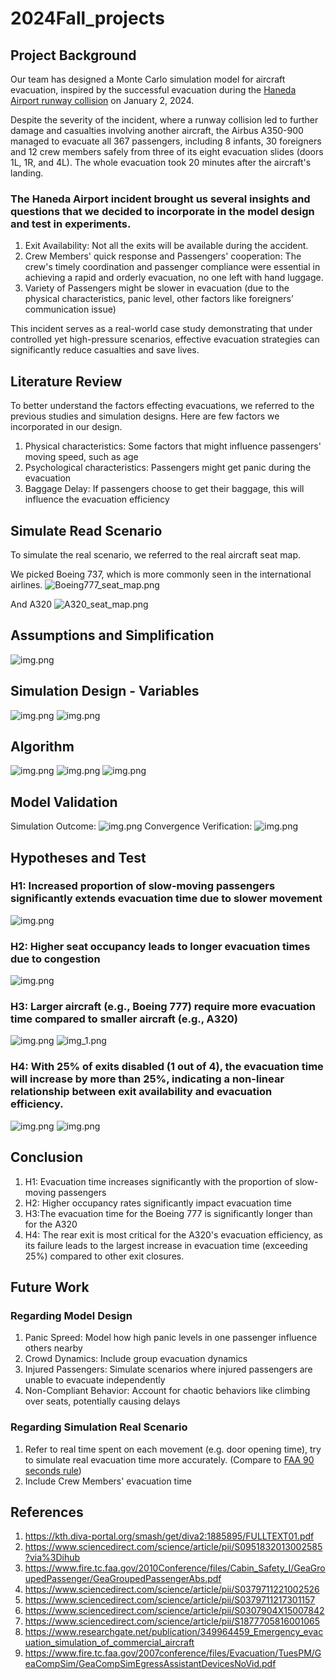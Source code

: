# 2024Fall_projects

## Project Background
Our team has designed a Monte Carlo simulation model for aircraft evacuation, inspired by the successful evacuation during the [Haneda Airport runway collision](https://en.wikipedia.org/wiki/2024_Haneda_Airport_runway_collision) on January 2, 2024. 

Despite the severity of the incident, where a runway collision led to further damage and casualties involving another aircraft, the Airbus A350-900 managed to evacuate all 367 passengers, including 8 infants, 30 foreigners and 12 crew members safely from three of its eight evacuation slides (doors 1L, 1R, and 4L). The whole evacuation took 20 minutes after the aircraft's landing.

### The Haneda Airport incident brought us several insights and questions that we decided to incorporate in the model design and test in experiments.
1. Exit Availability: Not all the exits will be available during the accident.
2. Crew Members' quick response and Passengers' cooperation: The crew's timely coordination and passenger compliance were essential in achieving a rapid and orderly evacuation, no one left with hand luggage.
3. Variety of Passengers might be slower in evacuation (due to the physical characteristics, panic level, other factors like foreigners’ communication issue)

This incident serves as a real-world case study demonstrating that under controlled yet high-pressure scenarios, effective evacuation strategies can significantly reduce casualties and save lives.

## Literature Review
To better understand the factors effecting evacuations, we referred to the previous studies and simulation designs.
Here are few factors we incorporated in our design.
1. Physical characteristics: Some factors that might influence passengers' moving speed, such as age
2. Psychological characteristics: Passengers might get panic during the evacuation
3. Baggage Delay: If passengers choose to get their baggage, this will influence the evacuation efficiency

## Simulate Read Scenario
To simulate the real scenario, we referred to the real aircraft seat map.

We picked Boeing 737, which is more commonly seen in the international airlines.
![Boeing777_seat_map.png](picture/Boeing777_seat_map.png)

And A320
![A320_seat_map.png](picture/A320_seat_map.png)

## Assumptions and Simplification
![img.png](picture/Assumption.png)

## Simulation Design - Variables
![img.png](picture/Config_v.png)
![img.png](picture/random_v.png)

## Algorithm
![img.png](picture/formula.png)
![img.png](picture/simulation_viz.png)
![img.png](picture/simulation_strategy.png)

## Model Validation
Simulation Outcome:
![img.png](picture/simulation_outcome.png)
Convergence Verification:
![img.png](picture/convergence.png)

## Hypotheses and Test
### H1: Increased proportion of slow-moving passengers significantly extends evacuation time due to slower movement
![img.png](picture/H1.png)
### H2: Higher seat occupancy leads to longer evacuation times due to congestion
![img.png](picture/H2.png)
### H3: Larger aircraft (e.g., Boeing 777) require more evacuation time compared to smaller aircraft (e.g., A320)
![img.png](picture/sim_777.png)
![img_1.png](picture/H3.png)
### H4: With 25% of exits disabled (1 out of 4), the evacuation time will increase by more than 25%, indicating a non-linear relationship between exit availability and evacuation efficiency.
![img.png](picture/exit_availability.png)
![img.png](picture/H4.png)

## Conclusion
1. H1: Evacuation time increases significantly with the proportion of slow-moving passengers 
2. H2: Higher occupancy rates significantly impact evacuation time 
3. H3:The evacuation time for the Boeing 777 is significantly longer than for
the A320 
4. H4: The rear exit is most critical for the A320's evacuation efficiency, as its
failure leads to the largest increase in evacuation time (exceeding 25%) compared to other exit closures.

## Future Work
### Regarding Model Design
1. Panic Spreed: Model how high panic levels in one passenger influence others nearby
2. Crowd Dynamics: Include group evacuation dynamics
3. Injured Passengers: Simulate scenarios where injured passengers are unable to evacuate independently
4. Non-Compliant Behavior: Account for chaotic behaviors like climbing over seats, potentially causing delays
### Regarding Simulation Real Scenario
1. Refer to real time spent on each movement (e.g. door opening time), try to simulate real evacuation time more accurately. (Compare to [FAA 90 seconds rule](https://www.faa.gov/documentLibrary/media/Advisory_Circular/AC_25.803-1A.pdf))
2. Include Crew Members' evacuation time

## References
1. https://kth.diva-portal.org/smash/get/diva2:1885895/FULLTEXT01.pdf 
2. https://www.sciencedirect.com/science/article/pii/S0951832013002585?via%3Dihub
3. https://www.fire.tc.faa.gov/2010Conference/files/Cabin_Safety_I/GeaGroupedPassenger/GeaGroupedPassengerAbs.pdf 
4. https://www.sciencedirect.com/science/article/pii/S0379711221002526 
5. https://www.sciencedirect.com/science/article/pii/S0379711217301157
6. https://www.sciencedirect.com/science/article/pii/S0307904X15007842
7. https://www.sciencedirect.com/science/article/pii/S1877705816001065
8. https://www.researchgate.net/publication/349964459_Emergency_evacuation_simulation_of_commercial_aircraft
9. https://www.fire.tc.faa.gov/2007conference/files/Evacuation/TuesPM/GeaCompSim/GeaCompSimEgressAssistantDevicesNoVid.pdf